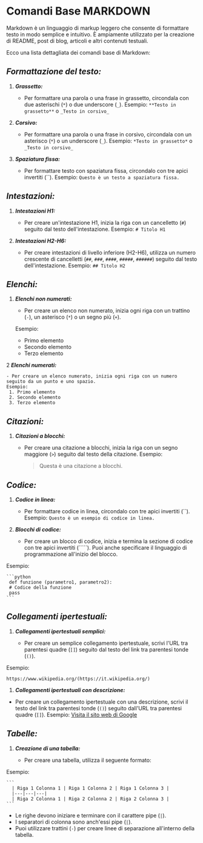 <!-- @format -->

# **Comandi Base MARKDOWN**

Markdown è un linguaggio di markup leggero che consente di formattare testo in modo semplice e intuitivo. È ampiamente utilizzato per la creazione di README, post di blog, articoli e altri contenuti testuali.

Ecco una lista dettagliata dei comandi base di Markdown:

## **_Formattazione del testo:_**

1. **_Grassetto:_**

   - Per formattare una parola o una frase in grassetto, circondala con due asterischi (`*`) o due underscore (`_`).
     Esempio: `**Testo in grassetto**` o `_Testo in corsivo_`

2. **_Corsivo:_**

   - Per formattare una parola o una frase in corsivo, circondala con un asterisco (`*`) o un underscore (`_`).
     Esempio: `*Testo in grassetto*` o `_Testo in corsivo_`

3. **_Spaziatura fissa:_**

   - Per formattare testo con spaziatura fissa, circondalo con tre apici invertiti (``).
Esempio: `Questo è un testo a spaziatura fissa.`

## **_Intestazioni:_**

1. **_Intestazioni H1:_**

   - Per creare un'intestazione H1, inizia la riga con un cancelletto (`#`) seguito dal testo dell'intestazione.
     Esempio: `# Titolo H1`

2. **_Intestazioni H2-H6:_**

   - Per creare intestazioni di livello inferiore (H2-H6), utilizza un numero crescente di cancelletti (`##`, `###`, `####`, `#####`, `######`) seguito dal testo dell'intestazione.
     Esempio: `## Titolo H2`

## **_Elenchi:_**

1. **_Elenchi non numerati:_**

   - Per creare un elenco non numerato, inizia ogni riga con un trattino (`-`), un asterisco (`*`) o un segno più (`+`).

   Esempio:

   - Primo elemento
   - Secondo elemento
   - Terzo elemento

2 **_Elenchi numerati:_**

    - Per creare un elenco numerato, inizia ogni riga con un numero seguito da un punto e uno spazio.
    Esempio:
     1. Primo elemento
     2. Secondo elemento
     3. Terzo elemento

## **_Citazioni:_**

1. **_Citazioni a blocchi:_**

   - Per creare una citazione a blocchi, inizia la riga con un segno maggiore (`>`) seguito dal testo della citazione.
     Esempio:
     > Questa è una citazione a blocchi.

## **_Codice:_**

1. **_Codice in linea:_**

   - Per formattare codice in linea, circondalo con tre apici invertiti (``).
Esempio: `Questo è un esempio di codice in linea.`

2. **_Blocchi di codice:_**

   - Per creare un blocco di codice, inizia e termina la sezione di codice con tre apici invertiti (`````). Puoi anche specificare il linguaggio di programmazione all'inizio del blocco.

Esempio:

    ```python
     def funzione (parametro1, parametro2):
     # Codice della funzione
     pass
    ```

## **_Collegamenti ipertestuali:_**

1. **_Collegamenti ipertestuali semplici:_**

   - Per creare un semplice collegamento ipertestuale, scrivi l'URL tra parentesi quadre (`[]`) seguito dal testo del link tra parentesi tonde (`()`).

Esempio:

    https://www.wikipedia.org/(https://it.wikipedia.org/)

1. **_Collegamenti ipertestuali con descrizione:_**

- Per creare un collegamento ipertestuale con una descrizione, scrivi il testo del link tra parentesi tonde (`()`) seguito dall'URL tra parentesi quadre (`[]`).
  Esempio: [Visita il sito web di Google](https://www.google.com/)

## **_Tabelle:_**

1. **_Creazione di una tabella:_**

   - Per creare una tabella, utilizza il seguente formato:

Esempio:

    ```
      | Riga 1 Colonna 1 | Riga 1 Colonna 2 | Riga 1 Colonna 3 |
      |---|---|---|
      | Riga 2 Colonna 1 | Riga 2 Colonna 2 | Riga 2 Colonna 3 |
    ```

- Le righe devono iniziare e terminare con il carattere pipe (`|`).
- I separatori di colonna sono anch'essi pipe (`|`).
- Puoi utilizzare trattini (`-`) per creare linee di separazione all'interno della tabella.
